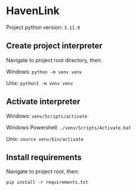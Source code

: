 # HavenLink

Project python version: `3.11.9`

## Create project interpreter

Navigate to project root directory, then:

Windows: `python -m venv venv`

Unix: `python3 -m venv venv`

## Activate interpreter

Windows: `venv/Scripts/activate`

Windows Powershell: `./venv/Scripts/Activate.bat`

Unix: `source venv/bin/activate`

## Install requirements

Navigate to project root, then:

`pip install -r requirements.txt`
